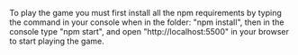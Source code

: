 To play the game you must first install all the npm requirements by typing the command in your console when in the folder: "npm install", then in the console type "npm start", and open "http://localhost:5500" in your browser to start playing the game.

